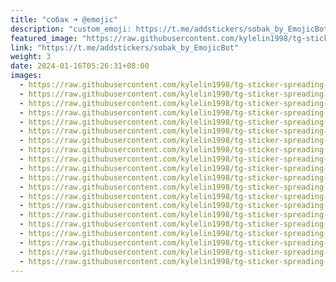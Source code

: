 ```yaml
---
title: "собак ➜ @emojic"
description: "custom_emoji: https://t.me/addstickers/sobak_by_EmojicBot"
featured_image: "https://raw.githubusercontent.com/kylelin1998/tg-sticker-spreading-worldwide-images/main/img/05b1cfde-79b5-41e0-9fcd-430bc6fc4070.jpg"
link: "https://t.me/addstickers/sobak_by_EmojicBot"
weight: 3
date: 2024-01-16T05:26:31+08:00
images:
  - https://raw.githubusercontent.com/kylelin1998/tg-sticker-spreading-worldwide-images/main/img/05b1cfde-79b5-41e0-9fcd-430bc6fc4070.jpg
  - https://raw.githubusercontent.com/kylelin1998/tg-sticker-spreading-worldwide-images/main/img/c4a2374b-c22c-4394-9c1f-8a246224de61.jpg
  - https://raw.githubusercontent.com/kylelin1998/tg-sticker-spreading-worldwide-images/main/img/44d2b77d-e1ef-4c4b-91ff-2c10174008cd.jpg
  - https://raw.githubusercontent.com/kylelin1998/tg-sticker-spreading-worldwide-images/main/img/83bccdea-a232-4929-a87d-dff60a0c8bf3.jpg
  - https://raw.githubusercontent.com/kylelin1998/tg-sticker-spreading-worldwide-images/main/img/b128e5d3-b8be-4ead-ac88-0eb7268a73de.jpg
  - https://raw.githubusercontent.com/kylelin1998/tg-sticker-spreading-worldwide-images/main/img/98db59e4-006e-4cb2-adf2-846bc8b3d60d.jpg
  - https://raw.githubusercontent.com/kylelin1998/tg-sticker-spreading-worldwide-images/main/img/cd3050df-6b4d-4f4d-bbbd-bc196a002fdf.jpg
  - https://raw.githubusercontent.com/kylelin1998/tg-sticker-spreading-worldwide-images/main/img/03faeef9-ac76-45c4-930b-46c3da162166.jpg
  - https://raw.githubusercontent.com/kylelin1998/tg-sticker-spreading-worldwide-images/main/img/c9f86114-e736-4ba5-9863-06e3985a7817.jpg
  - https://raw.githubusercontent.com/kylelin1998/tg-sticker-spreading-worldwide-images/main/img/7c9d0852-566d-4b57-84b7-42ed453c72f1.jpg
  - https://raw.githubusercontent.com/kylelin1998/tg-sticker-spreading-worldwide-images/main/img/bcdcab1b-20db-400b-8a37-b09d3e112daa.jpg
  - https://raw.githubusercontent.com/kylelin1998/tg-sticker-spreading-worldwide-images/main/img/3b712df2-3143-494c-a3ca-456afb3359d8.jpg
  - https://raw.githubusercontent.com/kylelin1998/tg-sticker-spreading-worldwide-images/main/img/09a86b26-e01a-490b-a04e-016ede36535a.jpg
  - https://raw.githubusercontent.com/kylelin1998/tg-sticker-spreading-worldwide-images/main/img/7d75daed-8a91-4a83-a145-75eafc489cb9.jpg
  - https://raw.githubusercontent.com/kylelin1998/tg-sticker-spreading-worldwide-images/main/img/41063a93-794b-481a-9732-209083720b22.jpg
  - https://raw.githubusercontent.com/kylelin1998/tg-sticker-spreading-worldwide-images/main/img/b1e90d1e-8232-42ed-aba3-829352762e4a.jpg
  - https://raw.githubusercontent.com/kylelin1998/tg-sticker-spreading-worldwide-images/main/img/fab97a32-3e47-434c-abb6-08281cf6972b.jpg
  - https://raw.githubusercontent.com/kylelin1998/tg-sticker-spreading-worldwide-images/main/img/8d4cd5b6-3c66-4471-a449-caca4cc2c2b4.jpg
  - https://raw.githubusercontent.com/kylelin1998/tg-sticker-spreading-worldwide-images/main/img/a0d1d83d-202d-4581-b7c0-de90cd4bdf10.jpg
  - https://raw.githubusercontent.com/kylelin1998/tg-sticker-spreading-worldwide-images/main/img/aa69f904-30cd-42a7-bc6d-1eb66d1a6520.jpg
---
```


